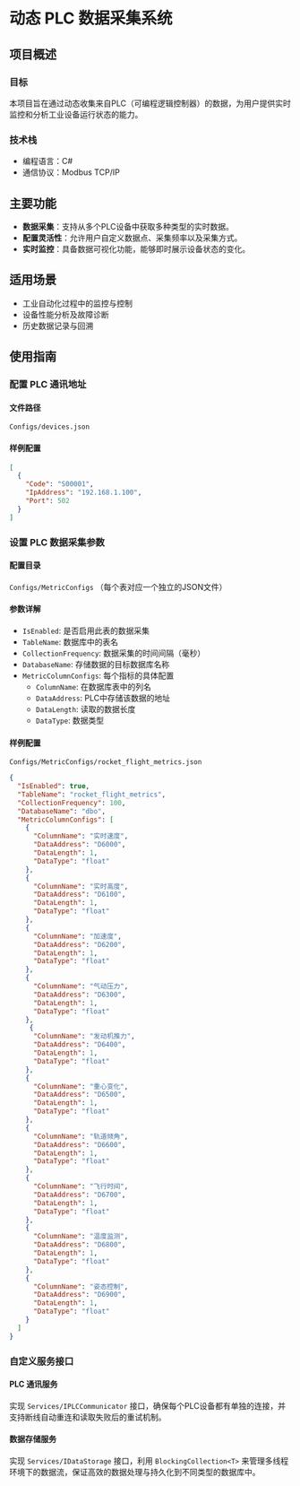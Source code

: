 # 动态 PLC 数据采集系统

## 项目概述

### 目标

本项目旨在通过动态收集来自PLC（可编程逻辑控制器）的数据，为用户提供实时监控和分析工业设备运行状态的能力。

### 技术栈

- 编程语言：C#
- 通信协议：Modbus TCP/IP

## 主要功能

- **数据采集**：支持从多个PLC设备中获取多种类型的实时数据。
- **配置灵活性**：允许用户自定义数据点、采集频率以及采集方式。
- **实时监控**：具备数据可视化功能，能够即时展示设备状态的变化。

## 适用场景

- 工业自动化过程中的监控与控制
- 设备性能分析及故障诊断
- 历史数据记录与回溯

## 使用指南

### 配置 PLC 通讯地址

#### 文件路径

`Configs/devices.json`

#### 样例配置

```json
[
  {
    "Code": "S00001",
    "IpAddress": "192.168.1.100",
    "Port": 502
  }
]
```

### 设置 PLC 数据采集参数

#### 配置目录

`Configs/MetricConfigs` （每个表对应一个独立的JSON文件）

#### 参数详解

- `IsEnabled`: 是否启用此表的数据采集
- `TableName`: 数据库中的表名
- `CollectionFrequency`: 数据采集的时间间隔（毫秒）
- `DatabaseName`: 存储数据的目标数据库名称
- `MetricColumnConfigs`: 每个指标的具体配置
  - `ColumnName`: 在数据库表中的列名
  - `DataAddress`: PLC中存储该数据的地址
  - `DataLength`: 读取的数据长度
  - `DataType`: 数据类型

#### 样例配置 

`Configs/MetricConfigs/rocket_flight_metrics.json`

```json
{
  "IsEnabled": true,
  "TableName": "rocket_flight_metrics",
  "CollectionFrequency": 100,
  "DatabaseName": "dbo",
  "MetricColumnConfigs": [
    {
      "ColumnName": "实时速度",
      "DataAddress": "D6000",
      "DataLength": 1,
      "DataType": "float"
    },
    {
      "ColumnName": "实时高度",
      "DataAddress": "D6100",
      "DataLength": 1,
      "DataType": "float"
    },
    {
      "ColumnName": "加速度",
      "DataAddress": "D6200",
      "DataLength": 1,
      "DataType": "float"
    },
    {
      "ColumnName": "气动压力",
      "DataAddress": "D6300",
      "DataLength": 1,
      "DataType": "float"
    },
     {
      "ColumnName": "发动机推力",
      "DataAddress": "D6400",
      "DataLength": 1,
      "DataType": "float"
    },
    {
      "ColumnName": "重心变化",
      "DataAddress": "D6500",
      "DataLength": 1,
      "DataType": "float"
    },
    {
      "ColumnName": "轨道倾角",
      "DataAddress": "D6600",
      "DataLength": 1,
      "DataType": "float"
    },
    {
      "ColumnName": "飞行时间",
      "DataAddress": "D6700",
      "DataLength": 1,
      "DataType": "float"
    },
    {
      "ColumnName": "温度监测",
      "DataAddress": "D6800",
      "DataLength": 1,
      "DataType": "float"
    },
    {
      "ColumnName": "姿态控制",
      "DataAddress": "D6900",
      "DataLength": 1,
      "DataType": "float"
    }
  ]
}
```

### 自定义服务接口

#### PLC 通讯服务

实现 `Services/IPLCCommunicator` 接口，确保每个PLC设备都有单独的连接，并支持断线自动重连和读取失败后的重试机制。

#### 数据存储服务

实现 `Services/IDataStorage` 接口，利用 `BlockingCollection<T>` 来管理多线程环境下的数据流，保证高效的数据处理与持久化到不同类型的数据库中。
